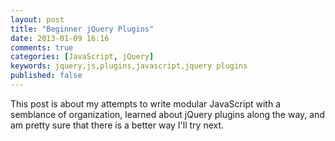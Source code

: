 ```yaml
---
layout: post
title: "Beginner jQuery Plugins"
date: 2013-01-09 16:16
comments: true
categories: [JavaScript, jQuery]
keywords: jquery,js,plugins,javascript,jquery plugins
published: false
---
```


This post is about my attempts to write modular JavaScript with a semblance of organization, learned about jQuery plugins along the way, and am pretty sure that there is a better way I'll try next.